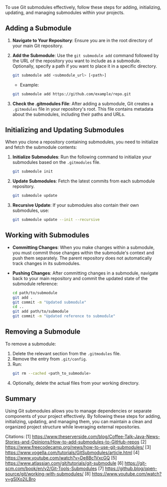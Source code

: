 To use Git submodules effectively, follow these steps for adding, initializing, updating, and managing submodules within your projects.

## Adding a Submodule

1. **Navigate to Your Repository**: Ensure you are in the root directory of your main Git repository.
   
2. **Add the Submodule**: Use the `git submodule add` command followed by the URL of the repository you want to include as a submodule. Optionally, specify a path if you want to place it in a specific directory.
   ```bash
   git submodule add <submodule_url> [<path>]
   ```
   - Example:
   ```bash
   git submodule add https://github.com/example/repo.git
   ```

3. **Check the .gitmodules File**: After adding a submodule, Git creates a `.gitmodules` file in your repository's root. This file contains metadata about the submodules, including their paths and URLs.

## Initializing and Updating Submodules

When you clone a repository containing submodules, you need to initialize and fetch the submodule contents:

1. **Initialize Submodules**: Run the following command to initialize your submodules based on the `.gitmodules` file.
   ```bash
   git submodule init
   ```

2. **Update Submodules**: Fetch the latest commits from each submodule repository.
   ```bash
   git submodule update
   ```

3. **Recursive Update**: If your submodules also contain their own submodules, use:
   ```bash
   git submodule update --init --recursive
   ```

## Working with Submodules

- **Committing Changes**: When you make changes within a submodule, you must commit those changes within the submodule's context and push them separately. The parent repository does not automatically track changes in its submodules.
  
- **Pushing Changes**: After committing changes in a submodule, navigate back to your main repository and commit the updated state of the submodule reference:
  ```bash
  cd path/to/submodule
  git add .
  git commit -m "Updated submodule"
  cd ..
  git add path/to/submodule
  git commit -m "Updated reference to submodule"
  ```

## Removing a Submodule

To remove a submodule:

1. Delete the relevant section from the `.gitmodules` file.
2. Remove the entry from `.git/config`.
3. Run:
   ```bash
   git rm --cached <path_to_submodule>
   ```
4. Optionally, delete the actual files from your working directory.

## Summary

Using Git submodules allows you to manage dependencies or separate components of your project effectively. By following these steps for adding, initializing, updating, and managing them, you can maintain a clean and organized project structure while leveraging external repositories.

Citations:
[1] https://www.theserverside.com/blog/Coffee-Talk-Java-News-Stories-and-Opinions/How-to-add-submodules-to-GitHub-repos
[2] https://www.freecodecamp.org/news/how-to-use-git-submodules/
[3] https://www.vogella.com/tutorials/GitSubmodules/article.html
[4] https://www.youtube.com/watch?v=De8Bc1VxcGQ
[5] https://www.atlassian.com/git/tutorials/git-submodule
[6] https://git-scm.com/book/en/v2/Git-Tools-Submodules
[7] https://github.blog/open-source/git/working-with-submodules/
[8] https://www.youtube.com/watch?v=gSlXo2iLBro